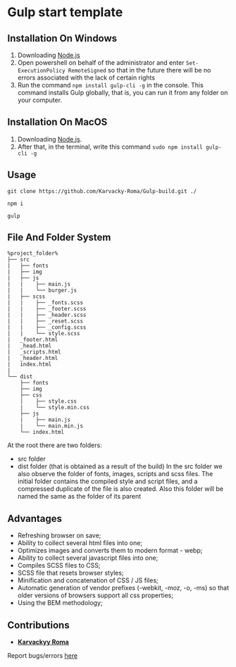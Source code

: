 # Gulp start template

## Installation On Windows

1. Downloading [Node.js](https://nodejs.org/en/download/)
2. Open powershell on behalf of the administrator and enter `Set-ExecutionPolicy RemoteSigned` so that in the future there will be no errors associated with the lack of certain rights
3. Run the command `npm install gulp-cli -g` in the console. This command installs Gulp globally, that is, you can run it from any folder on your computer.

## Installation On MacOS

1. Downloading [Node.js](https://nodejs.org/en/download/).
2. After that, in the terminal, write this command `sudo npm install gulp-cli -g`

## Usage
    git clone https://github.com/Karvacky-Roma/Gulp-build.git ./

    npm i

    gulp

## File And Folder System

    %project_folder%
    ├── src
    |   ├── fonts
    |   ├── img
    |   ├── js
    |   |    ├── main.js
    |   |    └── burger.js
    |   ├── scss
    |   |    ├── _fonts.scss
    |   |    ├── _footer.scss
    |   |    ├── _header.scss
    |   |    ├── _reset.scss
    |   |    ├── _config.scss
    |   |    └── style.scss
    |   _footer.html
    |   _head.html
    |   _scripts.html
    |   _header.html
    |   index.html
    |
    └── dist
        ├── fonts
        ├── img
        ├── css
        |    ├── style.css
        |    └── style.min.css
        ├── js
        |    ├── main.js
        |    └── main.min.js
        └── index.html

At the root there are two folders: 
- src folder
- dist folder (that is obtained as a result of the build) 
In the src folder we also observe the folder of fonts, images, scripts and scss files. 
The initial folder contains the compiled style and script files, and a compressed duplicate of the file is also created.
Also this folder will be named the same as the folder of its parent


## Advantages

 - Refreshing browser on save;
 - Ability to collect several html files into one;
 - Optimizes images and converts them to modern format - webp;
 - Ability to collect several javascript files into one;
 - Compiles SCSS files to CSS;
 - SCSS file that resets browser styles;
 - Minification and concatenation of CSS / JS files;
 - Automatic generation of vendor prefixes (-webkit, -moz, -o, -ms) so that older versions of browsers support all css properties;
 - Using the BEM methodology;
## Contributions 

 - [**Karvackyy Roma**](https://github.com/Karvacky-Roma)
 
Report bugs/errors [here](https://github.com/Karvacky-Roma/Gulp-build/issues)
